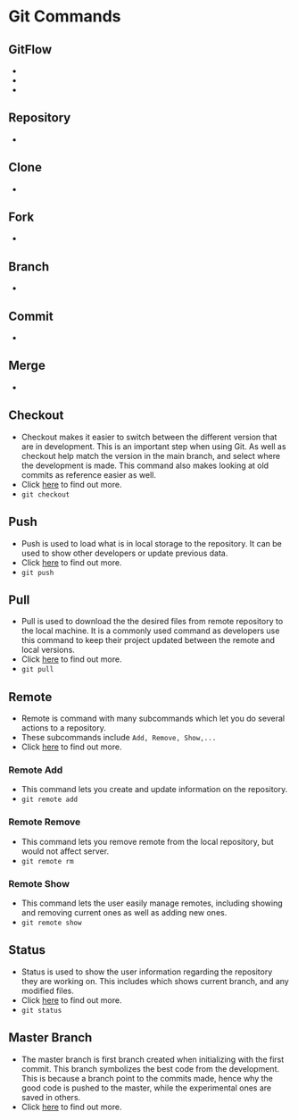 # Git Commands

## GitFlow
*
*
*

## Repository
*

## Clone
*

## Fork
*

## Branch
*

## Commit
*

## Merge
*

#####

## Checkout
* Checkout makes it easier to switch between the different version that are in development. This is an important step when using Git. As well as checkout help match the version in the main branch, and select where the development is made. This command also makes looking at old commits as reference easier as well. 
* Click [here](https://git-scm.com/docs/git-checkout) to find out more. 
* ` git checkout `

## Push
* Push is used to load what is in local storage to the repository. It can be used to show other developers or update previous data. 
* Click [here](https://git-scm.com/docs/git-push) to find out more. 
* ` git push `

## Pull
* Pull is used to download the the desired files from remote repository to the local machine. It is a commonly used command as developers use this command to keep their project updated between the remote and local versions. 
* Click [here](https://git-scm.com/docs/git-pull) to find out more.
* ` git pull `

## Remote 
* Remote is command with many subcommands which let you do several actions to a repository. 
* These subcommands include ` Add, Remove, Show,... ` 
* Click [here](https://git-scm.com/docs/git-remote) to find out more.

### Remote Add
* This command lets you create and update information on the repository. 
* ` git remote add `

### Remote Remove
* This command lets you remove remote from the local repository, but would not affect server. 
* ` git remote rm `

### Remote Show
* This command lets the user easily manage remotes, including showing and removing current ones as well as adding new ones. 
* ` git remote show `

## Status
* Status is used to show the user information regarding the repository they are working on. This includes which shows current branch, and any modified files. 
* Click [here](https://git-scm.com/docs/git-status) to find out more.
* ` git status `

## Master Branch
* The master branch is first branch created when initializing with the first commit. This branch symbolizes the best code from the development. This is because a branch point to the commits made, hence why the good code is pushed to the master, while the experimental ones are saved in others.
* Click [here](https://git-scm.com/book/en/v2/Git-Branching-Basic-Branching-and-Merging) to find out more.
 
